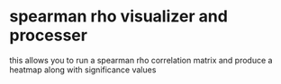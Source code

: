 # spearman rho visualizer and processer
 this allows you to run a spearman rho correlation matrix and produce a heatmap along with significance values
